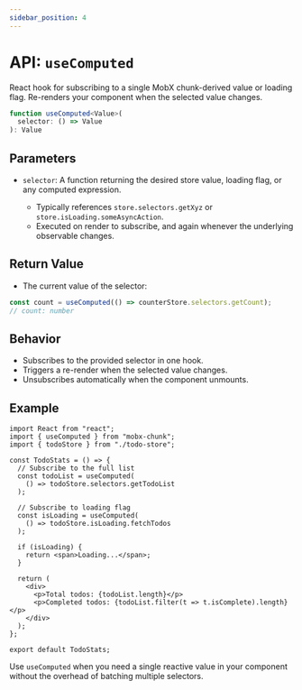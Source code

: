 ```yaml
---
sidebar_position: 4
---
```


# API: `useComputed`

React hook for subscribing to a single MobX chunk-derived value or loading flag. Re-renders your component when the selected value changes.

```ts
function useComputed<Value>(
  selector: () => Value
): Value
```

## Parameters

* `selector`: A function returning the desired store value, loading flag, or any computed expression.

  * Typically references `store.selectors.getXyz` or `store.isLoading.someAsyncAction`.
  * Executed on render to subscribe, and again whenever the underlying observable changes.

## Return Value

* The current value of the selector:

```ts
const count = useComputed(() => counterStore.selectors.getCount);
// count: number
```

## Behavior

* Subscribes to the provided selector in one hook.
* Triggers a re-render when the selected value changes.
* Unsubscribes automatically when the component unmounts.

## Example

```tsx
import React from "react";
import { useComputed } from "mobx-chunk";
import { todoStore } from "./todo-store";

const TodoStats = () => {
  // Subscribe to the full list
  const todoList = useComputed(
    () => todoStore.selectors.getTodoList
  );

  // Subscribe to loading flag
  const isLoading = useComputed(
    () => todoStore.isLoading.fetchTodos
  );

  if (isLoading) {
    return <span>Loading...</span>;
  }

  return (
    <div>
      <p>Total todos: {todoList.length}</p>
      <p>Completed todos: {todoList.filter(t => t.isComplete).length}</p>
    </div>
  );
};

export default TodoStats;
```

Use `useComputed` when you need a single reactive value in your component without the overhead of batching multiple selectors.
